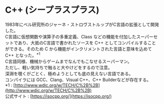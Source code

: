 # C++ (シープラスプラス)
1983年にベル研究所のジャーネ・ストロヴストルップがC言語の拡張として開発した。  
C言語に仮想関数や演算子の多重定義、Class などの機能を付加したスーパーセットであり、大抵のC言語で書かれたソースを C++ としてコンパイルすることができる。そのため C から機能がインクリメントされた言語と意味を込めて C++ となった。<sup>*1</sup>  
C言語同様、機械からゲームまでなんでもこなせるスーパーマン。  
ただし、軽い気持ちで触ると大やけどをするので注意。  
深淵を覗くがごとく、極めようとしても底の見えない言語である。  
コンパイラには GCC、Clang、Visual C++、C++ Builderなどが存在する。  
*1 : [http://www.wdic.org/w/TECH/C%2B%2B](http://www.wdic.org/w/TECH/C%2B%2B)  
公式サイト : [https://isocpp.org/](https://isocpp.org/)
